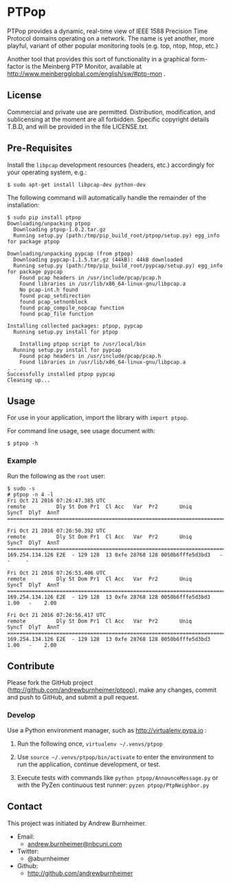 # PTPop

PTPop provides a dynamic, real-time view of IEEE 1588 Precision Time
Protocol domains operating on a network. The name is yet another, more
playful, variant of other popular monitoring tools (e.g. top, ntop, htop,
etc.)

Another tool that provides this sort of functionality in a graphical
form-factor is the Meinberg PTP Monitor, available at
http://www.meinbergglobal.com/english/sw/#ptp-mon .


## License

Commercial and private use are permitted. Distribution, modification,
and sublicensing at the moment are all forbidden. Specific copyright
details T.B.D, and will be provided in the file LICENSE.txt.


## Pre-Requisites

Install the `libpcap` development resources (headers, etc.) accordingly
for your operating system, e.g.:

```
$ sudo apt-get install libpcap-dev python-dev
```

The following command will automatically handle the remainder of the
installation:

```
$ sudo pip install ptpop
Downloading/unpacking ptpop
  Downloading ptpop-1.0.2.tar.gz
  Running setup.py (path:/tmp/pip_build_root/ptpop/setup.py) egg_info for package ptpop

Downloading/unpacking pypcap (from ptpop)
  Downloading pypcap-1.1.5.tar.gz (44kB): 44kB downloaded
  Running setup.py (path:/tmp/pip_build_root/pypcap/setup.py) egg_info for package pypcap
    Found pcap headers in /usr/include/pcap/pcap.h
    Found libraries in /usr/lib/x86_64-linux-gnu/libpcap.a
    No pcap-int.h found
    found pcap_setdirection
    found pcap_setnonblock
    found pcap_compile_nopcap function
    found pcap_file function

Installing collected packages: ptpop, pypcap
  Running setup.py install for ptpop

    Installing ptpop script to /usr/local/bin
  Running setup.py install for pypcap
    Found pcap headers in /usr/include/pcap/pcap.h
    Found libraries in /usr/lib/x86_64-linux-gnu/libpcap.a
. . .
Successfully installed ptpop pypcap
Cleaning up...
```


## Usage

For use in your application, import the library with `import ptpop`.

For command line usage, see usage document with:

```
$ ptpop -h
```

### Example

Run the following as the `root` user:

```
$ sudo -s
# ptpop -n 4 -l
Fri Oct 21 2016 07:26:47.385 UTC
remote          Dly St Dom Pr1  Cl Acc   Var  Pr2       Uniq       SyncT  DlyT  AnnT
====================================================================================

Fri Oct 21 2016 07:26:50.392 UTC
remote          Dly St Dom Pr1  Cl Acc   Var  Pr2       Uniq       SyncT  DlyT  AnnT
====================================================================================
169.254.134.126 E2E  - 129 128  13 0xfe 28768 128 0050b6fffe5d3bd3   -     -     -

Fri Oct 21 2016 07:26:53.406 UTC
remote          Dly St Dom Pr1  Cl Acc   Var  Pr2       Uniq       SyncT  DlyT  AnnT
====================================================================================
169.254.134.126 E2E  - 129 128  13 0xfe 28768 128 0050b6fffe5d3bd3  1.00   -    2.00

Fri Oct 21 2016 07:26:56.417 UTC
remote          Dly St Dom Pr1  Cl Acc   Var  Pr2       Uniq       SyncT  DlyT  AnnT
====================================================================================
169.254.134.126 E2E  - 129 128  13 0xfe 28768 128 0050b6fffe5d3bd3  1.00   -    2.00
```


## Contribute

Please fork the GitHub project (http://github.com/andrewburnheimer/ptpop),
make any changes, commit and push to GitHub, and submit a pull request.


### Develop

Use a Python environment manager, such as http://virtualenv.pypa.io :

1. Run the following once, `virtualenv ~/.venvs/ptpop`

2. Use `source ~/.venvs/ptpop/bin/activate` to enter the environment to
run the application, continue development, or test.

3. Execute tests with commands like `python ptpop/AnnounceMessage.py` or
with the PyZen continuous test runner: `pyzen ptpop/PtpNeighbor.py`


## Contact

This project was initiated by Andrew Burnheimer.

* Email:
  * andrew.burnheimer@nbcuni.com
* Twitter:
  * @aburnheimer
* Github:
  * http://github.com/andrewburnheimer
